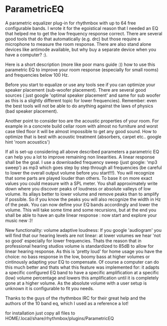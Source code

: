 ParametricEQ
============

A parametric equalizer plug-in for rhythmbox with up to 64 free configurable bands. I wrote it for the egoistical reason that I needed an EQ that helped me to get the low frequency response correct. There are several good tools that do that automatically (e.g. drc) but those require a microphone to measure the room response. There are also stand alone devices like antimode available, but why buy a separate device when you have a computer? :).

Here is a short description (more like poor mans guide :)) how to use this parametric EQ to improve your room response (especially for small rooms) and frequencies below 100 Hz.

Before you start to equalize or use any tools see if you can optimize your speaker placement (sub-woofer placement). There are several good sources ( just google 'optimal speaker placement' and same for sub woofer as this is a slightly different topic for lower frequencies). Remember: even the best tools will not be able to do anything against the laws of physics (bad speaker placement).

Another point to consider too are the acoustic properties of your room. For example in a concrete build cellar room with almost no furniture and worst case tiled floor it will be almost impossible to get any good sound. How to optimize that is best with acoustic treatment (absorbers, carpet etc.. google hint 'room acoustics')  

If all is set-up considering all above described parameters a parametric EQ can help you a lot to improve remaining non linearities. A linear response shall be the goal.
I use a downloaded frequency sweep (just google: 'mp3 sweep') as mp3 which goes step by step through all frequencies (be careful to lower the overall output volume before you start!!!).
You will recognize that some parts are played louder than others. To base it on more exact values you could measure with a SPL meter. You shall approximately write down where you discover peaks of loudness or absolute valleys of low volume. Its allays better to lower volume and remove peaks than to amplify if possible. So if you know the peaks you will also recognize the width in Hz of the peak. You can now define your EQ bands accordingly and lower the volume.
This will take some time and some recursions, but at the end you shall be able to have an quite linear response : now start and explore your music new :)!

New functionality: volume adaptive loudness:
If you google 'audiogram' you will find that our hearing levels are not linear: at lower volumes we hear 'not so good' especially for lower frequencies. Thats the reason that in professional hearing studios volume is standardized to 85dB to allow for linear hearing response. As this is 'pretty loud' for home usage you have the choice: no bass response in the low, boomy bass at higher volumes or cintinously adapting your EQ to compensate. Of course a computer can do this much better and thats what this feature was implemented for: it adapts a specific configured EQ band to have a specific amplification at a specific (low) volume percentage and lowers this amplification until it is completely gone at a higher volume. As the absolute volume with a user setup is unknown it is configurable to fit you needs.  

Thanks to the guys of the rhythmbox IRC for their great help and the authors of the 10 band eq, which I used as a reference a lot! 

for installation just copy all files to HOME/.local/share/rhythmbox/plugins/ParametricEQ
